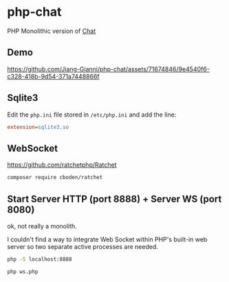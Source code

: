 # php-chat

PHP Monolithic version of [Chat](https://github.com/Jiang-Gianni/chat?tab=readme-ov-file#demo)

## Demo

https://github.com/Jiang-Gianni/php-chat/assets/71674846/9e4540f6-c328-418b-9d54-371a7448866f


## Sqlite3

Edit the `php.ini` file stored in `/etc/php.ini` and add the line:

```ini
extension=sqlite3.so
```

## WebSocket

https://github.com/ratchetphp/Ratchet

```bash
composer require cboden/ratchet
```


## Start Server HTTP (port 8888) + Server WS (port 8080)

ok, not really a monolith.

I couldn't find a way to integrate Web Socket within PHP's built-in web server so two separate active processes are needed.

```bash
php -S localhost:8888
```

```bash
php ws.php
```
